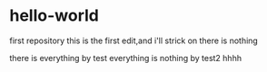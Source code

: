# hello-world
first repository
this is the first edit,and i'll strick on
 there is nothing
 
 there is everything by test
 everything is nothing by test2
hhhh
